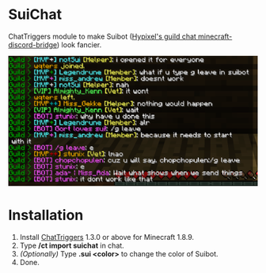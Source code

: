 # SuiChat
ChatTriggers module to make Suibot ([Hypixel's guild chat minecraft-discord-bridge](https://github.com/Senither/hypixel-discord-chat-bridge)) look fancier.

![Example](example.png)

# Installation
1. Install [ChatTriggers](https://www.chattriggers.com) 1.3.0 or above for Minecraft 1.8.9.
2. Type **/ct import suichat** in chat.
3. _(Optionally)_ Type **.sui \<color\>** to change the color of Suibot.
4. Done.
